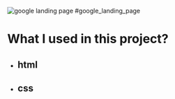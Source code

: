 ![google landing page](https://user-images.githubusercontent.com/118928428/215348881-3ecf56b4-74b3-4b8a-8a2b-9dd1fb86315e.gif)
#google_landing_page
# What I used in this project?
- ## html
- ## css
